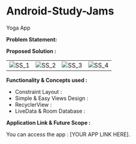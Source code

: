 # Android-Study-Jams

Yoga App

<b> Problem Statement: </b>



<b> Proposed Solution : </b>


| | | | |
|:----:|:----:|:----:|:----:|
| <img alt="SS_1" src="https://user-images.githubusercontent.com/36833286/148687732-2c04e3dd-2b6d-4ae2-8450-457e5445b38a.png"> | <img alt="SS_2" src="https://user-images.githubusercontent.com/36833286/148687766-9e480e5a-277b-43f6-a4a2-f1c917b4cde7.png"> | <img alt="SS_3" src="https://user-images.githubusercontent.com/36833286/148687796-e07abb1e-8f7b-481c-92a5-9009f94fa679.png"> | <img alt="SS_4" src="https://user-images.githubusercontent.com/36833286/148687874-18f51154-63aa-41df-ba70-2bfb11367ede.png"> |

    	  	
<b> Functionality & Concepts used : </b>

- Constraint Layout :
- Simple & Easy Views Design : 
- RecyclerView : 
- LiveData & Room Database : 

<b> Application Link & Future Scope : </b>

You can access the app : [YOUR APP LINK HERE].
